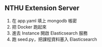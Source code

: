 ## NTHU Extension Server

1. 在 app.yaml 填上 mongodb 帳密
2. 把 Docker 跑起來
3. 進去 Instance 開啟 Elasticsearch 服務
4. 跑 seed.py，把課程資料塞入 Elasticsearch